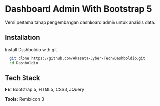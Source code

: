 
# Dashboard Admin With Bootstrap 5

Versi pertama tahap pengembangan dashboard admin untuk analisis data.



## Installation

Install Dashboldio with git

```bash
  git clone https://github.com/Akasata-Cyber-Tech/Dashboldio.git
  cd Dashboldio
```

    
## Tech Stack

**FE:** Bootstrap 5, HTML5, CSS3, JQuery

**Tools:** Remixicon 3

